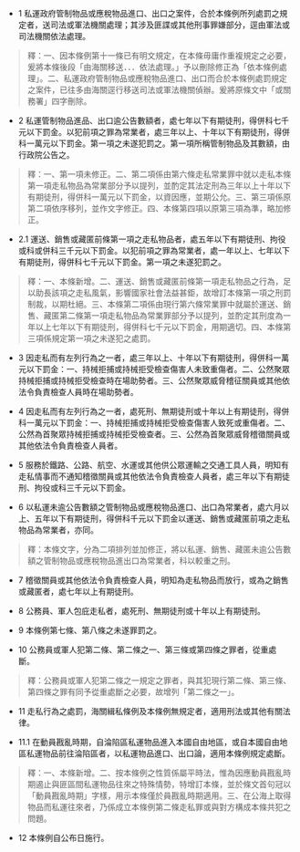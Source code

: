 * 1 私運政府管制物品或應稅物品進口、出口之案件，合於本條例所列處罰之規定者，送司法或軍法機關處理；其涉及匪諜或其他刑事罪嫌部分，逕由軍法或司法機關依法處理。

> 釋：一、因本條例第十一條已有明文規定，在本條毋庸作重複規定之必要，爰將本條後段「由海關移送．．．依法處理。」予以刪除修正為「依本條例處理」。二、私運政府管制物品或應稅物品進口、出口而合於本條例處罰規定之案件，已往多由海關逕行移送司法或軍法機關偵辦。爰將原條文中「或關務署」四字刪除。

* 2 私運管制物品進品、出口逾公告數額者，處七年以下有期徒刑，得併科七千元以下罰金。以犯前項之罪為常業者，處三年以上、十年以下有期徒刑，得併科一萬元以下罰金。第一項之未遂犯罰之。第一項所稱管制物品及其數額，由行政院公告之。

> 釋：一、第一項未修正。二、第二項係由第六條走私常業罪中就以走私本條第一項走私物品為常業部分予以提列，並酌定其法定刑為三年以上十年以下有期徒刑，得併科一萬元以下罰金，以資因應，並期公允。三、第三項係原第二項依序移列，並作文字修正。四、本條第四項以原第三項為準，略加修正。

* 2.1 運送、銷售或藏匿前條第一項之走私物品者，處五年以下有期徒刑、拘役或科或併科三千元以下罰金。以犯前項之罪為常業者，處一年以上、七年以下有期徒刑，得併科七千元以下罰金。第一項之未遂犯罰之。

> 釋：一、本條新增。二、運送、銷售或藏匿前條第一項走私物品之行為，足以助長該項之走私風氣，影響國家社會法益甚鉅，故增訂本條第一項之刑罰制裁，以期杜絕。三、本條第二項係由現行第六條常業罪中就屬於運送、銷售、藏匿第二條第一項走私物品為常業罪部分予以提列，並酌定其刑度為一年以上七年以下有期徒刑，得併科七千元以下罰金，用期適切。四、本條第三項係規定第一項之未遂犯之處罰。

* 3 因走私而有左列行為之一者，處三年以上、十年以下有期徒刑，得併科一萬元以下罰金：一、持械拒捕或持械拒受檢查傷害人未致重傷者。二、公然聚眾持械拒捕或持械拒受檢查時在場助勢者。三、公然聚眾威脅稽征關員或其他依法令負責檢查人員時在場助勢者。

* 4 因走私而有左列行為之一者，處死刑、無期徒刑或十年以上有期徒刑，得併科一萬元以下罰金：一、持械拒捕或持械拒受檢查傷害人致死或重傷者。二、公然為首聚眾持械拒捕或持械拒受檢查者。三、公然為首聚眾威脅稽徵關員或其他依法令負責檢查人員者。

* 5 服務於鐵路、公路、航空、水運或其他供公眾運輸之交通工具人員，明知有走私情事而不通知稽徵關員或其他依法令負責檢查人員者，處三年以下有期徒刑、拘役或科三千元以下罰金。

* 6 以私運未逾公告數額之管制物品或應稅物品進口、出口為常業者，處六月以上、五年以下有期徒刑，得併科千元以下罰金以運送、銷售或藏匿前項之走私物品為常業者，亦同。

> 釋：本條文字，分為二項排列並加修正，將以私運、銷售、藏匿未逾公告數額之管制物品或應稅物品進出口為常業者，科以較重之刑。

* 7 稽徵關員或其他依法令負責檢查人員，明知為走私物品而放行，或為之銷售或藏匿者，處七年以上有期徒刑。

* 8 公務員、軍人包庇走私者，處死刑、無期徒刑或十年以上有期徒刑。

* 9 本條例第七條、第八條之未遂罪罰之。

* 10 公務員或軍人犯第二條、第二條之一、第三條或第四條之罪者，從重處斷。

> 釋：公務員或軍人犯第二條之一規定之罪者，與其犯現行第二條、第三條、第四條之罪有同予從重處斷之必要，故增列「第二條之一」。

* 11 走私行為之處罰，海關緝私條例及本條例無規定者，適用刑法或其他有關法律。

* 11.1 在動員戡亂時期，自淪陷區私運物品進入本國自由地區，或自本國自由地區私運物品前往淪陷區者，以私運物品進口、出口論，適用本條例規定處斷。

> 釋：一、本條新增。二、按本條例之性質係屬平時法，惟為因應動員戡亂時期遏止與匪區間私運物品往來之特殊情勢，特增訂本條，並於條文首句冠以「動員戡亂時期」字樣，用示本條僅於員戡亂時期適用。三、在公海上取得物品而私運往來者，乃係成立本條例第二條走私罪或與對方構成本條共犯之問題。

* 12 本條例自公布日施行。

